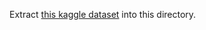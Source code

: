 Extract [this kaggle dataset](https://www.kaggle.com/datasets/koryakinp/chess-positions) into this directory.
